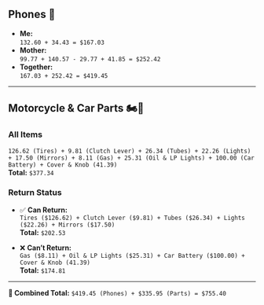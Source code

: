 ## **Phones** 📱  
- **Me:**  
  `132.60 + 34.43 = $167.03`  
- **Mother:**  
  `99.77 + 140.57 - 29.77 + 41.85 = $252.42`  
- **Together:**  
  `167.03 + 252.42 = $419.45`  

---

## **Motorcycle & Car Parts** 🏍️🔋  
### All Items  
`126.62 (Tires) + 9.81 (Clutch Lever) + 26.34 (Tubes) + 22.26 (Lights) + 17.50 (Mirrors) + 8.11 (Gas) + 25.31 (Oil & LP Lights) + 100.00 (Car Battery) + Cover & Knob (41.39)`  
**Total:** `$377.34`  

### Return Status  
- ✅ **Can Return:**  
  `Tires ($126.62) + Clutch Lever ($9.81) + Tubes ($26.34) + Lights ($22.26) + Mirrors ($17.50)`  
  **Total:** `$202.53`  

- ❌ **Can’t Return:**  
  `Gas ($8.11) + Oil & LP Lights ($25.31) + Car Battery ($100.00) + Cover & Knob (41.39)`  
  **Total:** `$174.81`  

---

**🌟 Combined Total:** `$419.45 (Phones) + $335.95 (Parts) = $755.40`
